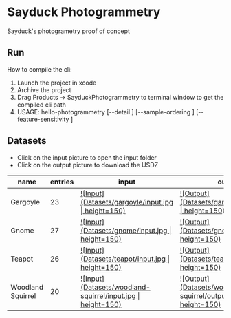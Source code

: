 # Sayduck Photogrammetry

Sayduck's photogrametry proof of concept

## Run

How to compile the cli:

1. Launch the project in xcode
2. Archive the project
3. Drag Products -> SayduckPhotogrammetry to terminal window to get the compiled cli path
4. USAGE: hello-photogrammetry <input-folder> <output-filename> [--detail <detail>] [--sample-ordering <sample-ordering>] [--feature-sensitivity <feature-sensitivity>]

## Datasets

- Click on the input picture to open the input folder
- Click on the output picture to download the USDZ

| name              | entries | input                                                                                            | output                                                                                                   | source                                       | note              |
| ----------------- | ------- | ------------------------------------------------------------------------------------------------ | -------------------------------------------------------------------------------------------------------- | -------------------------------------------- | ----------------- |
| Gargoyle          | 23      | [![Input](Datasets/gargoyle/input.jpg \| height=150)](Datasets/gargoyle/input)                   | [![Output](Datasets/gargoyle/output.jpg \| height=150)](Datasets/gargoyle/output.usdz)                   | Nicky                                        | Very poor quality |
| Gnome             | 27      | [![Input](Datasets/gnome/input.jpg \| height=150)](Datasets/gnome/input)                         | [![Output](Datasets/gnome/output.jpg \| height=150)](Datasets/gnome/output.usdz)                         | [source](http://zhuoliang.me/meshrecon.html) |
| Teapot            | 26      | [![Input](Datasets/teapot/input.jpg \| height=150)](Datasets/teapot/input)                       | [![Output](Datasets/teapot/output.jpg \| height=150)](Datasets/teapot/output.usdz)                       | [source](http://zhuoliang.me/meshrecon.html) |
| Woodland Squirrel | 20      | [![Input](Datasets/woodland-squirrel/input.jpg \| height=150)](Datasets/woodland-squirrel/input) | [![Output](Datasets/woodland-squirrel/output.jpg \| height=150)](Datasets/woodland-squirrel/output.usdz) | [source](http://zhuoliang.me/meshrecon.html) |

